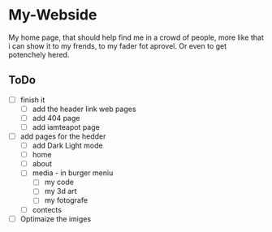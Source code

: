 # My-Webside

My home page, that should help find me in a crowd of people, more like that i can show it to my frends, to my fader fot aprovel. Or even to get potenchely hered. 

## ToDo

- [ ] finish it
  - [ ] add the header link web pages
  - [ ] add 404 page
  - [ ] add iamteapot page
- [ ] add pages for the hedder
  - [ ] add Dark Light mode
  - [ ] home
  - [ ] about
  - [ ] media - in burger meniu
    - [ ] my code
    - [ ] my 3d art
    - [ ] my fotografe
  - [ ] contects 
- [ ] Optimaize the imiges